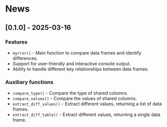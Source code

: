 # News

## [0.1.0] - 2025-03-16
### Features
* `myrror()` - Main function to compare data frames and identify differences.
* Support for user-friendly and interactive console output.
* Ability to handle different key relationships between data frames.

### Auxiliary functions
* `compare_type()` - Compare the type of shared columns.
* `compare_values()` - Compare the values of shared columns.
* `extract_diff_values()` - Extract different values, returning a list of data frames.
* `extract_diff_table()` - Extract different values, returning a single data frame.


